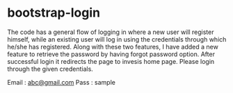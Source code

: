 # bootstrap-login
The code has a general flow of logging in where a new user will register himself, while an existing user will log in using the credentials through which he/she has registered.
Along with these two features, I have added a new feature to retrieve the password by having forgot password option. After successful login it redirects the page to invesis home page.
Please login through the given credentials.

Email : abc@gmail.com
Pass : sample 
